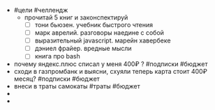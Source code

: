 - #цели #челлендж
	- прочитай 5 книг и законспектируй
	  * [ ] тони бьюзен. учебник быстрого чтения
	  * [ ] марк аврелий. разговоры наедине с собой
	  * [ ] выразительный javascript. марейн хавербеке
	  * [ ] дэниел фрайер. вредные мысли
	  * [ ] книга про bash
- почему яндекс.плюс списал у меня 400₽ ? #подписки #бюджет
- сходи в газпромбанк и выясни, схуяли теперь карта стоит 400₽  месяц? #подписки #бюджет
- внеси в траты самокаты #траты #бюджет
-
-